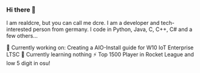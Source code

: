 ### Hi there 👋
I am realdcre, but you can call me dcre. I am a developer and tech-interested person from germany.
I code in Python, Java, C, C++, C# and a few others...




🔭  Currently working on: Creating a AIO-Install guide for W10 IoT Enterprise LTSC
🌱 Currently learning nothing
⚡ Top 1500 Player in Rocket League and low 5 digit in osu!
<!--
**realdcre/realdcre** is a ✨ _special_ ✨ repository because its `README.md` (this file) appears on your GitHub profile.

Here are some ideas to get you started:

- 🔭 I’m currently working on ...
- 🌱 I’m currently learning ...
- 👯 I’m looking to collaborate on ...
- 🤔 I’m looking for help with ...
- 💬 Ask me about ...
- 📫 How to reach me: ...
- 😄 Pronouns: ...
- ⚡ Fun fact: ...
-->
